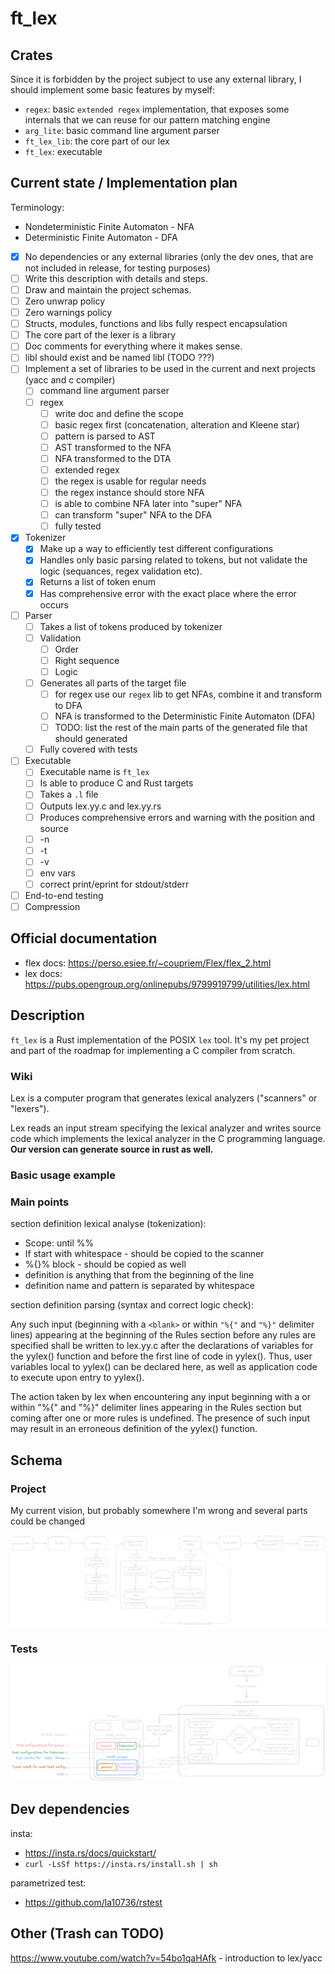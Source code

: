 # ft_lex

## Crates

Since it is forbidden by the project subject to use any external library, I should implement some basic features by myself:

- `regex`: basic `extended regex` implementation, that exposes some internals that we can reuse for our pattern matching engine
- `arg_lite`: basic command line argument parser
- `ft_lex_lib`: the core part of our lex
- `ft_lex`: executable

## Current state / Implementation plan

Terminology:
- Nondeterministic Finite Automaton - NFA
- Deterministic Finite Automaton - DFA

- [x] No dependencies or any external libraries (only the dev ones, that are not included in release, for testing purposes)
- [ ] Write this description with details and steps.
- [ ] Draw and maintain the project schemas.
- [ ] Zero unwrap policy
- [ ] Zero warnings policy
- [ ] Structs, modules, functions and libs fully respect encapsulation
- [ ] The core part of the lexer is a library
- [ ] Doc comments for everything where it makes sense.
- [ ] libl should exist and be named libl (TODO ???)
- [ ] Implement a set of libraries to be used in the current and next projects (yacc and c compiler)
    - [ ] command line argument parser
    - [ ] regex
        - [ ] write doc and define the scope
        - [ ] basic regex first (concatenation, alteration and Kleene star)
        - [ ] pattern is parsed to AST
        - [ ] AST transformed to the NFA
        - [ ] NFA transformed to the DTA
        - [ ] extended regex
        - [ ] the regex is usable for regular needs
        - [ ] the regex instance should store NFA
        - [ ] is able to combine NFA later into "super" NFA
        - [ ] can transform "super" NFA to the DFA
        - [ ] fully tested
- [x] Tokenizer
    - [x] Make up a way to efficiently test different configurations
    - [x] Handles only basic parsing related to tokens, but not validate the logic (sequances, regex validation etc).
    - [x] Returns a list of token enum
    - [x] Has comprehensive error with the exact place where the error occurs
- [ ] Parser
    - [ ] Takes a list of tokens produced by tokenizer
    - [ ] Validation
        - [ ] Order
        - [ ] Right sequence
        - [ ] Logic
    - [ ] Generates all parts of the target file
        - [ ] for regex use our `regex` lib to get NFAs, combine it and transform to DFA
        - [ ] NFA is transformed to the Deterministic Finite Automaton (DFA)
        - [ ] TODO: list the rest of the main parts of the generated file that should generated
    - [ ] Fully covered with tests
- [ ] Executable
    - [ ] Executable name is `ft_lex`
    - [ ] Is able to produce C and Rust targets
    - [ ] Takes a `.l` file
    - [ ] Outputs lex.yy.c and lex.yy.rs
    - [ ] Produces comprehensive errors and warning with the position and source
    - [ ] -n
    - [ ] -t
    - [ ] -v
    - [ ] env vars
    - [ ] correct print/eprint for stdout/stderr
- [ ] End-to-end testing
- [ ] Compression

## Official documentation
- flex docs: https://perso.esiee.fr/~coupriem/Flex/flex_2.html
- lex docs: https://pubs.opengroup.org/onlinepubs/9799919799/utilities/lex.html

## Description
`ft_lex` is a Rust implementation of the POSIX `lex` tool. It's my pet project and part of the roadmap for implementing a C compiler from scratch.

### Wiki
Lex is a computer program that generates lexical analyzers ("scanners" or "lexers").

Lex reads an input stream specifying the lexical analyzer and writes source code which implements the lexical analyzer in the C programming language. **Our version can generate source in rust as well.**

### Basic usage example

### Main points

section definition lexical analyse (tokenization):
- Scope: until %%
- If start with whitespace - should be copied to the scanner
- %{}% block - should be copied as well
- definition is anything that from the beginning of the line
- definition name and pattern is separated by whitespace

section definition parsing (syntax and correct logic check):

Any such input (beginning with a `<blank>` or within `"%{"` and `"%}"` delimiter lines) appearing at the beginning of the Rules section before any rules are specified shall be written to lex.yy.c after the declarations of variables for the yylex() function and before the first line of code in yylex(). Thus, user variables local to yylex() can be declared here, as well as application code to execute upon entry to yylex().

The action taken by lex when encountering any input beginning with a <blank> or within "%{" and "%}" delimiter lines appearing in the Rules section but coming after one or more rules is undefined. The presence of such input may result in an erroneous definition of the yylex() function.

## Schema

### Project

My current vision, but probably somewhere I'm wrong and several parts could be changed

![project schema](docs/ft_lex_schema.png)
### Tests

![ft_lex tests](docs/test_schema.png)

## Dev dependencies
insta:
- https://insta.rs/docs/quickstart/
- `curl -LsSf https://insta.rs/install.sh | sh`

parametrized test:
- https://github.com/la10736/rstest


 ## Other (Trash can TODO)

https://www.youtube.com/watch?v=54bo1qaHAfk - introduction to lex/yacc

